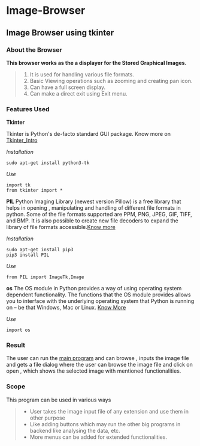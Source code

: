 # Image-Browser
## Image Browser using tkinter

### About the Browser
**This browser works as the a displayer for the Stored Graphical Images.**
>1. It is used for handling various file formats.
>2. Basic Viewing operations such as zooming and creating pan icon.
>3. Can have a full screen display.
>4. Can make a direct exit using Exit menu.

### Features Used

**Tkinter**

Tkinter is Python's de-facto standard GUI package. Know more on [Tkinter_Intro](https://www.tutorialspoint.com/python/python_gui_programming.htm)

*Installation*

    sudo apt-get install python3-tk

*Use*

    import tk
    from tkinter import *

**PIL**
Python Imaging Library (newest version Pillow) is a free library that helps in opening , manipulating and handling of different file formats in python. Some of the file formats supported are PPM, PNG, JPEG, GIF, TIFF, and BMP. It is also possible to create new file decoders to expand the library of file formats accessible.[Know more](https://www.pythonforbeginners.com/pil/)

*Installation*

    sudo apt-get install pip3
    pip3 install PIL

*Use*

    from PIL import ImageTk,Image

**os**
The OS module in Python provides a way of using operating system dependent functionality. The functions that the OS module provides allows you to interface with the underlying operating system that Python is running on – be that Windows, Mac or Linux.
[Know More](https://www.geeksforgeeks.org/os-module-python-examples/)

*Use*

    import os

### Result

The user can run the [main program](https://github.com/Ratna04priya/Image-Browser/blob/master/model.py) and can browse , inputs the image file and gets a file dialog where the user can browse the image file  and click on open , which shows the selected image with mentioned functionalities.

### Scope

This program can be used in various ways
>- User takes the image input file of any extension and use them in other purpose
>- Like adding buttons which may run the other big programs in backend like analysing the data, etc.
>- More menus can be added for extended functionalities.
